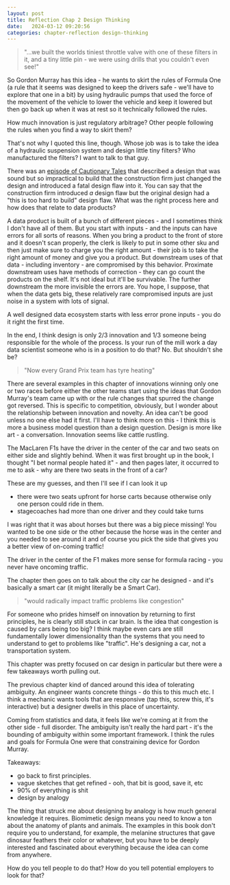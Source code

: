 ```yaml
---
layout: post
title: Reflection Chap 2 Design Thinking
date:   2024-03-12 09:20:56
categories: chapter-reflection design-thinking
---
```


>"...we built the worlds tiniest throttle valve with one of these filters in it, and a tiny little pin - we were using drills that you couldn't even see!"

So Gordon Murray has this idea - he wants to skirt the rules of Formula One (a rule that it seems was designed to keep the drivers safe - we'll have to explore that one in a bit) by using hydraulic pumps that used the force of the movement of the vehicle to lower the vehicle and keep it lowered but then go back up when it was at rest so it technically followed the rules.

How much innovation is just regulatory arbitrage?  Other people following the rules when you find a way to skirt them?

That's not why I quoted this line, though.  Whose job was is to take the idea of a hydraulic suspension system and design little tiny filters?  Who manufactured the filters?  I want to talk to that guy.

There was an [episode of Cautionary Tales](https://timharford.com/2022/03/cautionary-tales-death-on-the-dance-floor/) that described a design that was sound but so impractical to build that the construction firm just changed the design and introduced a fatal design flaw into it.  You can say that the construction firm introduced _a_ design flaw but the original design had a "this is too hard to build" design flaw.  What was the right process here and how does that relate to data products?

A data product is built of a bunch of different pieces - and I sometimes think I don't have all of them.  But you start with inputs - and the inputs can have errors for all sorts of reasons.  When you bring a product to the front of store and it doesn't scan properly, the clerk is likely to put in some other sku and then just make sure to charge you the right amount - their job is to take the right amount of money and give you a product.  But downstream uses of that data - including inventory - are compromised by this behavior.  Proximate downstream uses have methods of correction - they can go count the products on the shelf.  It's not ideal but it'll be survivable.  The further downstream the more invisible the errors are.  You hope, I suppose, that when the data gets big, these relatively rare compromised inputs are just noise in a system with lots of signal.  

A well designed data ecosystem starts with less error prone inputs - you do it right the first time.  

In the end, I think design is only 2/3 innovation and 1/3 someone being responsible for the whole of the process.  Is your run of the mill work a day data scientist someone who is in a position to do that? No.  But shouldn't she be?

>"Now every Grand Prix team has tyre heating"

There are several examples in this chapter of innovations winning only one or two races before either the other teams start using the ideas that Gordon Murray's team came up with or the rule changes that spurred the change got reversed.  This is specific to competition, obviously, but I wonder about the relationship between innovation and novelty.  An idea can't be good unless no one else had it first.  I'll have to think more on this - I think this is more a business model question than a design question.  Design is more like art - a conversation.  Innovation seems like cattle rustling.

The MacLaren F1s have the driver in the center of the car and two seats on either side and slightly behind.  When it was first brought up in the book, I thought "I bet normal people hated it" - and then pages later, it occurred to me to ask - why are there two seats in the front of a car?

These are my guesses, and then I'll see if I can look it up
 - there were two seats upfront for horse carts because otherwise only one person could ride in them.
 - stagecoaches had more than one driver and they could take turns
 
 
I was right that it was about horses but there was a big piece missing!  You wanted to be one side or the other because the horse was in the center and you needed to see around it and of course you pick the side that gives you a better view of on-coming traffic!    

The driver in the center of the F1 makes more sense for formula racing - you never have oncoming traffic.

The chapter then goes on to talk about the city car he designed - and it's basically a smart car (it might literally be a Smart Car).

> "would radically impact traffic problems like congestion"

For someone who prides himself on innovation by returning to first principles, he is clearly still stuck in car brain.  Is the idea that congestion is caused by cars being too big?  I think maybe even cars are still fundamentally lower dimensionality than the systems that you need to understand to get to problems like "traffic".  He's designing a car, not a transportation system.  

This chapter was pretty focused on car design in particular but there were a few takeaways worth pulling out.

The previous chapter kind of danced around this idea of tolerating ambiguity.  An engineer wants concrete things - do this to this much etc.  I think a mechanic wants tools that are responsive (tap this, screw this, it's interactive) but a designer dwells in this place of uncertainty.

Coming from statistics and data, it feels like we're coming at it from the other side - full disorder.  The ambiguity isn't really the hard part - it's the bounding of ambiguity within some important framework.  I think the rules and goals for Formula One were that constraining device for Gordon Murray.  

Takeaways:

- go back to first principles. 
- vague sketches that get refined - ooh, that bit is good, save it, etc
- 90% of everything is shit
- design by analogy


The thing that struck me about designing by analogy is how much general knowledge it requires.  Biomimetic design means you need to know a ton about the anatomy of plants and animals.  The examples in this book don't require you to understand, for example, the melanine structures that gave dinosaur feathers their color or whatever, but you have to be deeply interested and fascinated about everything because the idea can come from anywhere.

How do you tell people to do that?  How do you tell potential employers to look for that?